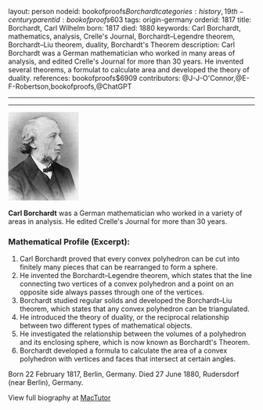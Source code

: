 layout: person
nodeid: bookofproofs$Borchardt
categories: history,19th-century
parentid: bookofproofs$603
tags: origin-germany
orderid: 1817
title: Borchardt, Carl Wilhelm
born: 1817
died: 1880
keywords: Carl Borchardt, mathematics, analysis, Crelle's Journal, Borchardt–Legendre theorem, Borchardt–Liu theorem, duality, Borchardt's Theorem
description: Carl Borchardt was a German mathematician who worked in many areas of analysis, and edited Crelle's Journal for more than 30 years. He invented several theorems, a formulat to calculate area and developed the theory of duality.
references: bookofproofs$6909
contributors: @J-J-O'Connor,@E-F-Robertson,bookofproofs,@ChatGPT

---



---

![Borchardt.jpg](https://github.com/bookofproofs/bookofproofs.github.io/blob/main/_sources/_assets/images/portraits/Borchardt.jpg?raw=true)

**Carl Borchardt** was a German mathematician who worked in a variety of areas in analysis. He edited Crelle's Journal for more than 30 years.

### Mathematical Profile (Excerpt):
1. Carl Borchardt proved that every convex polyhedron can be cut into finitely many pieces that can be rearranged to form a sphere. 
2. He invented the Borchardt–Legendre theorem, which states that the line connecting two vertices of a convex polyhedron and a point on an opposite side always passes through one of the vertices.
3. Borchardt studied regular solids and developed the Borchardt–Liu theorem, which states that any convex polyhedron can be triangulated.
4. He introduced the theory of duality, or the reciprocal relationship between two different types of mathematical objects. 
5. He investigated the relationship between the volumes of a polyhedron and its enclosing sphere, which is now known as Borchardt's Theorem.
6. Borchardt developed a formula to calculate the area of a convex polyhedron with vertices and faces that intersect at certain angles.

Born 22 February 1817, Berlin, Germany. Died 27 June 1880, Rudersdorf (near Berlin), Germany.

View full biography at [MacTutor](https://mathshistory.st-andrews.ac.uk/Biographies/Borchardt/)
